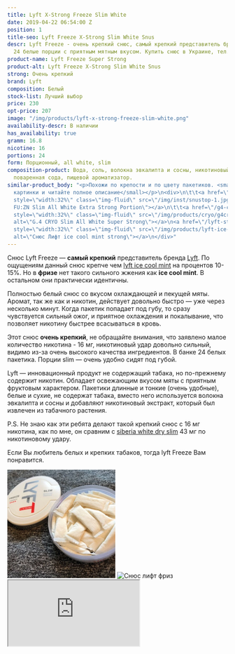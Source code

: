 ```yaml
---
title: Lyft X-Strong Freeze Slim White
date: 2019-04-22 06:54:00 Z
position: 1
title-seo: Lyft Freeze X-Strong Slim White Snus
descr: Lyft Freeze - очень крепкий снюс, самый крепкий представитель бренда Lyft.
  24 белые порции с приятным мятным вкусом. Купить снюс в Украине, тел. 0675680230
product-name: Lyft Freeze Super Strong
product-alt: Lyft Freeze X-Strong Slim White Snus
strong: Очень крепкий
brand: Lyft
composition: Белый
stock-list: Лучший выбор
price: 230
opt-price: 207
image: "/img/products/lyft-x-strong-freeze-slim-white.png"
availability-descr: В наличии
has_availability: true
gramm: 16.8
nicotine: 16
portions: 24
form: Порционный, all white, slim
composition-product: Вода, соль, волокна эвкалипта и сосны, никотиновый экстракт,
  поваренная сода, пищевой ароматизатор.
similar-product_body: "<p>Похожи по крепости и по цвету пакетиков. <small>Жмите на
  картинки и читайте полное описание</small></p>\n<div>\n\t\t<a href=\"/general-g4-slim-apple-white\"><img
  style=\"width:32%\" class=\"img-fluid\" src=\"/img/inst/snustop-1.jpg\" alt=\"G.4
  FU:ZN Slim All White Extra Strong Portion\"></a>\n\t\t<a href=\"/g4-cryo-slim-all-white-super-strong\"><img
  style=\"width:32%\" class=\"img-fluid\" src=\"/img/products/cryo/g4cryo-snus.jpg\"
  alt=\"G.4 CRYO Slim All White Super Strong\"></a>\n<a href=\"/lyft-strong-ice-cool-mint-slim-all-white\"><img
  style=\"width:32%\" class=\"img-fluid\" src=\"/img/products/lyft-ice-cool-mint/lyft-ice-cool-mint.JPG\"
  alt=\"Снюс Лифт ice cool mint strong\"></a>\n</div>"
---
```


Снюс Lyft Freeze — **самый крепкий** представитель бренда [Lyft](/lyft).
По ощущениям данный снюс крепче чем [lyft ice cool mint](/lyft-strong-ice-cool-mint-slim-all-white) на процентов 10-15%. Но в **фризе**  нет такого сильного жжения как **ice cool mint**. В остальном они практически идентичны.

Полностью белый снюс со вкусом охлаждающей и пекущей мяты. Аромат, так же как и никотин, действует довольно быстро — уже через несколько минут.
Когда пакетик попадает под губу, то сразу чувствуется сильный ожог, и приятное охлаждения и покалывание, что позволяет никотину быстрее всасываться в кровь.

Этот снюс **очень крепкий**, не обращайте внимания, что заявлено малое количество никотина - 16 мг, никотиновый удар довольно сильный, видимо из-за очень высокого качества ингредиентов. В банке 24 белых пакетика. Порции slim — очень удобно сидят под губой.

Lyft — инновационный продукт не содержащий табака, но по-прежнему содержит никотин. Обладает освежающим вкусом мяты с приятным фруктовым характером. Пакетики длинные и тонкие (очень удобные), белые и сухие, не содержат табака, вместо него используется волокна эвкалипта и сосны и добавляют никотиновый экстракт, который был извлечен из табачного растения.

P.S. Не знаю как эти ребята делают такой крепкий снюс с 16 мг никотина, как по мне, он сравним с [siberia white dry slim](/siberia-white-dry-slim) 43 мг по никотиновому удару.

Если Вы любитель белых и крепких табаков, тогда lyft Freeze Вам понравится.
<div class="mb-2">
<img class="img-fluid" style="width:49%" src="/img/products/lyft-freeze/lyft-freeze-open.jpg" alt="Lyft Freeze X-strong Украина">
<img class="img-fluid" style="width:49%" src="/img/products/lyft-freeze/lyft-freeze-x-strong.jpg" alt="Снюс лифт фриз">
</div>
<div class="embed-responsive embed-responsive-16by9 mb-3">
  <iframe class="embed-responsive-item" src="https://www.youtube.com/embed/_Ke7ttVrjs4" allowfullscreen></iframe>
</div>